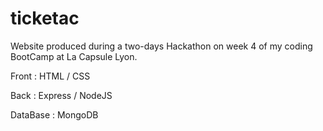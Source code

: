 # ticketac

Website produced during a two-days Hackathon on week 4 of my coding BootCamp at La Capsule Lyon.

Front : HTML / CSS

Back : Express / NodeJS

DataBase : MongoDB
